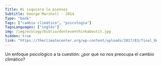 ```yaml
---
Title: Ni siquiera lo pienses
Subtitle: George Marshall - 2014
Type: "book"
Tags: ["cambio climático", "psicología"]
TagsLanguages: ["inglés"]
img: /img/ecology/biblio/donteventhinkaboutit.jpg
hidden: true
link: "https://theclimatecenter.org/wp-content/uploads/2017/03/final_Dont-Even-Think-About-It-Notes.pdf"
---
```


Un enfoque psicológico a la cuestión: ¿por qué no nos preocupa el cambio climático?